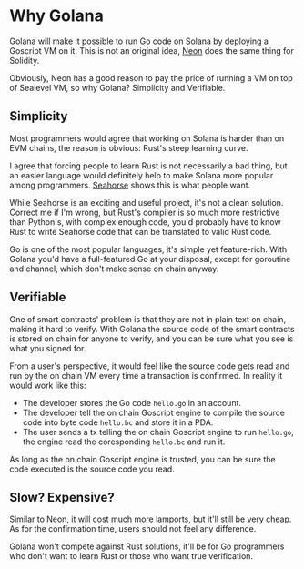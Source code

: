 # Why Golana

Golana will make it possible to run Go code on Solana by deploying a Goscript VM on it. This is not an original idea, [Neon](https://neon-labs.org/) does the same thing for Solidity.

Obviously, Neon has a good reason to pay the price of running a VM on top of Sealevel VM, so why Golana? Simplicity and Verifiable.

## Simplicity

Most programmers would agree that working on Solana is harder than on EVM chains, the reason is obvious: Rust's steep learning curve.

I agree that forcing people to learn Rust is not necessarily a bad thing, but an easier language would definitely help to make Solana more popular among programmers. [Seahorse](https://seahorse-lang.org/) shows this is what people want.

While Seahorse is an exciting and useful project, it's not a clean solution. Correct me if I'm wrong, but Rust's compiler is so much more restrictive than Python's, with complex enough code, you'd probably have to know Rust to write Seahorse code that can be translated to valid Rust code.

Go is one of the most popular languages, it's simple yet feature-rich. With Golana you'd have a full-featured Go at your disposal, except for goroutine and channel, which don't make sense on chain anyway.

## Verifiable

One of smart contracts' problem is that they are not in plain text on chain, making it hard to verify. With Golana the source code of the smart contracts is stored on chain for anyone to verify, and you can be sure what you see is what you signed for.

From a user's perspective, it would feel like the source code gets read and run by the on chain VM every time a transaction is confirmed. In reality it would work like this:

- The developer stores the Go code `hello.go` in an account.
- The developer tell the on chain Goscript engine to compile the source code into byte code `hello.bc` and store it in a PDA.
- The user sends a tx telling the on chain Goscript engine to run `hello.go`, the engine read the coresponding `hello.bc` and run it.

As long as the on chain Goscript engine is trusted, you can be sure the code executed is the source code you read.

## Slow? Expensive?

Similar to Neon, it will cost much more lamports, but it'll still be very cheap. As for the confirmation time, users should not feel any difference.

Golana won't compete against Rust solutions, it'll be for Go programmers who don't want to learn Rust or those who want true verification.
